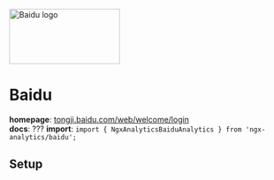 <img 
    src="../../../assets/svg/baidu.svg" 
    alt="Baidu logo"
    height="100px"
    width="200px" />

# Baidu
__homepage__: [tongji.baidu.com/web/welcome/login](https://tongji.baidu.com/web/welcome/login)  
__docs__: ???
__import__: `import { NgxAnalyticsBaiduAnalytics } from 'ngx-analytics/baidu';`

## Setup
